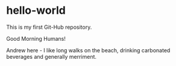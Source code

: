 # hello-world
This is my first Git-Hub repository.

Good Morning Humans!

Andrew here - I like long walks on the beach, drinking carbonated beverages and generally merriment.
